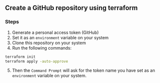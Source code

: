## Create a GitHub repository using terraform

### Steps
1. Generate a personal access token (GitHub)
2. Set it as an `environment` variable on your system
3. Clone this repository on your system 
4. Run the following commands: 
```bash
terraform init
terraform apply -auto-approve
```
5. Then the `Command Prompt` will ask for the token name you have set as an `environment` variable on your system. 
